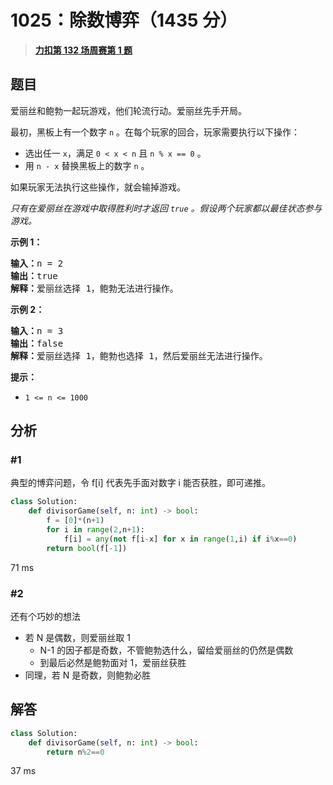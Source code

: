 # 1025：除数博弈（1435 分）


> <u>**[力扣第 132 场周赛第 1 题](https://leetcode.cn/problems/divisor-game/)**</u>

## 题目

<p>爱丽丝和鲍勃一起玩游戏，他们轮流行动。爱丽丝先手开局。</p>

<p>最初，黑板上有一个数字 <code>n</code> 。在每个玩家的回合，玩家需要执行以下操作：</p>

<ul>
<li>选出任一 <code>x</code>，满足 <code>0 &lt; x &lt; n</code> 且 <code>n % x == 0</code> 。</li>
<li>用 <code>n - x</code> 替换黑板上的数字 <code>n</code> 。</li>
</ul>

<p>如果玩家无法执行这些操作，就会输掉游戏。</p>

<p><em>只有在爱丽丝在游戏中取得胜利时才返回 <code>true</code> 。假设两个玩家都以最佳状态参与游戏。</em></p>



<ol>
</ol>

<p><strong>示例 1：</strong></p>

<pre>
<strong>输入：</strong>n = 2
<strong>输出：</strong>true
<strong>解释：</strong>爱丽丝选择 1，鲍勃无法进行操作。
</pre>

<p><strong>示例 2：</strong></p>

<pre>
<strong>输入：</strong>n = 3
<strong>输出：</strong>false
<strong>解释：</strong>爱丽丝选择 1，鲍勃也选择 1，然后爱丽丝无法进行操作。
</pre>



<p><strong>提示：</strong></p>

<ul>
<li><code>1 &lt;= n &lt;= 1000</code></li>
</ul>




## 分析

### #1

典型的博弈问题，令 f[i] 代表先手面对数字 i 能否获胜，即可递推。

```python
class Solution:
    def divisorGame(self, n: int) -> bool:
        f = [0]*(n+1)
        for i in range(2,n+1):
            f[i] = any(not f[i-x] for x in range(1,i) if i%x==0)
        return bool(f[-1])
```
71 ms

### #2

还有个巧妙的想法
- 若 N 是偶数，则爱丽丝取 1
	- N-1 的因子都是奇数，不管鲍勃选什么，留给爱丽丝的仍然是偶数
	- 到最后必然是鲍勃面对 1，爱丽丝获胜
- 同理，若 N 是奇数，则鲍勃必胜

## 解答

```python
class Solution:
    def divisorGame(self, n: int) -> bool:
        return n%2==0
```

37 ms
